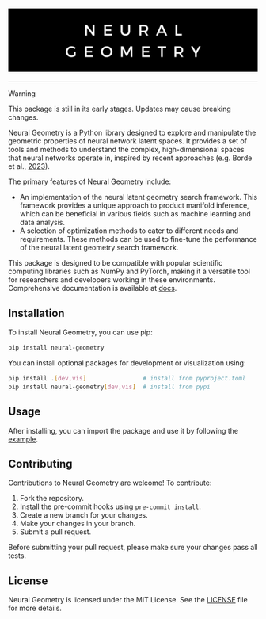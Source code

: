 <h3 align="center">
    <img src="assets/nlgm_banner.png" alt="nlgm banner"/>
</h3>

--------------------------------------------------------------------------------

> [!WARNING]
> This package is still in its early stages. Updates may cause breaking changes.

Neural Geometry is a Python library designed to explore and manipulate the geometric properties of neural network latent spaces. It provides a set of tools and methods to understand the complex, high-dimensional spaces that neural networks operate in, inspired by recent approaches (e.g. Borde et al., [2023](https://arxiv.org/pdf/2309.04810.pdf)).


The primary features of Neural Geometry include:

- An implementation of the neural latent geometry search framework. This framework provides a unique approach to product manifold inference, which can be beneficial in various fields such as machine learning and data analysis.
- A selection of optimization methods to cater to different needs and requirements. These methods can be used to fine-tune the performance of the neural latent geometry search framework.

This package is designed to be compatible with popular scientific computing libraries such as NumPy and PyTorch, making it a versatile tool for researchers and developers working in these environments. Comprehensive documentation is available at [docs](https://ae-bii.github.io/neural-geometry/).

## Installation

To install Neural Geometry, you can use pip:

```bash
pip install neural-geometry
```

You can install optional packages for development or visualization using:

```bash
pip install .[dev,vis]                # install from pyproject.toml
pip install neural-geometry[dev,vis]  # install from pypi
```

## Usage

After installing, you can import the package and use it by following the [example](examples/example.py).

## Contributing

Contributions to Neural Geometry are welcome! To contribute:

1. Fork the repository.
2. Install the pre-commit hooks using `pre-commit install`.
3. Create a new branch for your changes.
4. Make your changes in your branch.
5. Submit a pull request.

Before submitting your pull request, please make sure your changes pass all tests.

## License

Neural Geometry is licensed under the MIT License. See the [LICENSE](LICENSE) file for more details.

